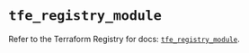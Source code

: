 # `tfe_registry_module`

Refer to the Terraform Registry for docs: [`tfe_registry_module`](https://registry.terraform.io/providers/hashicorp/tfe/0.57.0/docs/resources/registry_module).
